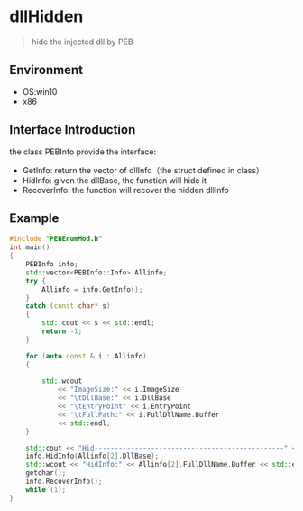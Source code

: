 # dllHidden
> hide the injected dll by PEB

## Environment

* OS:win10
* x86

## Interface Introduction

the class PEBInfo provide the interface:

* GetInfo: return the vector of dllInfo（the struct defined in class）
* HidInfo: given the dllBase, the function will hide it
* RecoverInfo: the function will recover the hidden dllInfo

## Example

```C++
#include "PEBEnumMod.h"
int main()
{
    PEBInfo info;
    std::vector<PEBInfo::Info> Allinfo;
    try {
        Allinfo = info.GetInfo();
    }
    catch (const char* s)
    {
        std::cout << s << std::endl;
        return -1;
    }

    for (auto const & i : Allinfo)
    {
        
        std::wcout
            << "ImageSize:" << i.ImageSize
            << "\tDllBase:" << i.DllBase
            << "\tEntryPoint" << i.EntryPoint
            << "\tFullPath:" << i.FullDllName.Buffer
            << std::endl;
    }

    std::cout << "Hid-----------------------------------------------" << std::endl;
    info.HidInfo(Allinfo[2].DllBase);
    std::wcout << "HidInfo:" << Allinfo[2].FullDllName.Buffer << std::endl;
    getchar();
    info.RecoverInfo();
    while (1);
}

```

